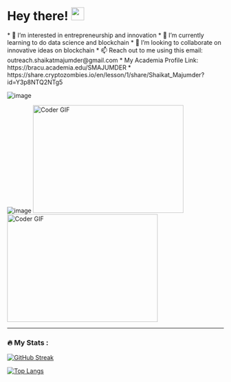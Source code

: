 <h1>
  Hey there!
  <img src="https://media.giphy.com/media/hvRJCLFzcasrR4ia7z/giphy.gif" width="30px"/>
</h1>
* 👀 I’m interested in entrepreneurship and innovation
* 🌱 I’m currently learning to do data science and blockchain
* 💞️ I’m looking to collaborate on innovative ideas on blockchain
* 📫 Reach out to me using this email: outreach.shaikatmajumder@gmail.com
* My Academia Profile Link: https://bracu.academia.edu/SMAJUMDER
* https://share.cryptozombies.io/en/lesson/1/share/Shaikat_Majumder?id=Y3p8NTQ2NTg5



<!---
shaikat010/shaikat010 is a ✨ special ✨ repository because its `README.md` (this file) appears on your GitHub profile.
You can click the Preview link to take a look at your changes.
--->

![image](https://user-images.githubusercontent.com/68814937/194782486-7c1e8211-3301-4683-87ea-84fb06584002.png)

![image](https://user-images.githubusercontent.com/68814937/194782099-06fb3056-7481-4ac1-9ac2-ea02e5c7db8e.png)
<img alt="Coder GIF" height=250 width=350 src="https://magiccopy.xyz/assets/images/hadder.gif" />
<br>
<img alt="Coder GIF" height=250 width=350 src="https://images.squarespace-cdn.com/content/v1/5769fc401b631bab1addb2ab/1541580611624-TE64QGKRJG8SWAIUS7NS/ke17ZwdGBToddI8pDm48kPoswlzjSVMM-SxOp7CV59BZw-zPPgdn4jUwVcJE1ZvWQUxwkmyExglNqGp0IvTJZamWLI2zvYWH8K3-s_4yszcp2ryTI0HqTOaaUohrI8PI6FXy8c9PWtBlqAVlUS5izpdcIXDZqDYvprRqZ29Pw0o/coding-freak.gif" />
<br>


---

### :fire: My Stats :
[![GitHub Streak](http://github-readme-streak-stats.herokuapp.com?user=shaikat010&theme=dark&background=000000)](https://git.io/streak-stats)

[![Top Langs](https://github-readme-stats.vercel.app/api/top-langs/?username=shaikat010&layout=compact&theme=vision-friendly-dark)](https://github.com/anuraghazra/github-readme-stats)
